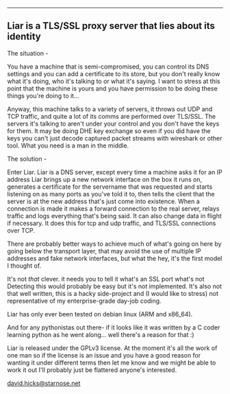 -------------------------------------------------------------------------------
Liar is a TLS/SSL proxy server that lies about its identity
-------------------------------------------------------------------------------
The situation -

You have a machine that is semi-compromised, you can control its DNS settings
and you can add a certificate to its store, but you don't really know what it's
doing, who it's talking to or what it's saying. I want to stress at this point
that the machine is yours and you have permission to be doing these things
you're doing to it...

Anyway, this machine talks to a variety of servers, it throws out UDP and TCP
traffic, and quite a lot of its comms are performed over TLS/SSL. The servers
it's talking to aren't under your control and you don't have the keys for them.
It may be doing DHE key exchange so even if you did have the keys you can't
just decode captured packet streams with wireshark or other tool. What you need
is a man in the middle.

The solution -

Enter Liar. Liar is a DNS server, except every time a machine asks it for an IP
address Liar brings up a new network interface on the box it runs on, generates
a certificate for the servername that was requested and starts listening on as
many ports as you've told it to, then tells the client that the server is at the
new address that's just come into existence. When a connection is made it makes
a forward connection to the real server, relays traffic and logs everything
that's being said. It can also change data in flight if necessary. It does this
for tcp and udp traffic, and TLS/SSL connections over TCP.

There are probably better ways to achieve much of what's going on here by going
below the transport layer, that may avoid the use of multiple IP addresses and
fake network interfaces, but what the hey, it's the first model I thought of.

It's not *that* clever. it needs you to tell it what's an SSL port what's not
Detecting this would probably be easy but it's not implemented. It's also not
that well written, this is a hacky side-project and (I would like to stress)
not representative of my enterprise-grade day-job coding.

Liar has only ever been tested on debian linux (ARM and x86_64).

And for any pythonistas out there- if it looks like it was written by a C coder
learning python as he went along... well there's a reason for that :)

Liar is released under the GPLv3 license. At the moment it's all the work of
one man so if the license is an issue and you have a good reason for wanting
it under different terms then let me know and we might be able to work it out
I'll probably just be flattered anyone's interested.

david.hicks@starnose.net
